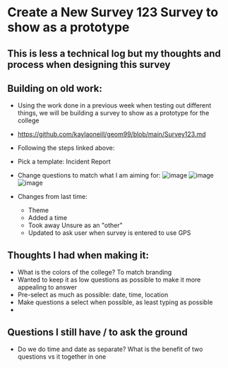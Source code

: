 # Create a New Survey 123 Survey to show as a prototype
## This is less a technical log but my thoughts and process when designing this survey

## Building on old work:
- Using the work done in a previous week when testing out different things, we will be building a survey to show as a prototype for the college
- https://github.com/kaylaoneill/geom99/blob/main/Survey123.md

- Following the steps linked above:
- Pick a template: Incident Report

- Change questions to match what I am aiming for:
![image](https://github.com/kaylaoneill/geom99/assets/146447016/91542a8d-4a6d-4384-b5c1-4de3b595e886)
![image](https://github.com/kaylaoneill/geom99/assets/146447016/1b2cb07c-fe49-46ed-a0d2-b7e56a65831c)
![image](https://github.com/kaylaoneill/geom99/assets/146447016/c2f6a9fe-b974-4d12-8d0c-85e7904c21ef)

- Changes from last time:
  - Theme
  - Added a time
  - Took away Unsure as an "other"
  - Updated to ask user when survey is entered to use GPS

## Thoughts I had when making it:
- What is the colors of the college? To match branding
- Wanted to keep it as low questions as possible to make it more appealing to answer
- Pre-select as much as possible: date, time, location
- Make questions a select when possible, as least typing as possible
- 
## Questions I still have / to ask the ground
- Do we do time and date as separate? What is the benefit of two questions vs it together in one
